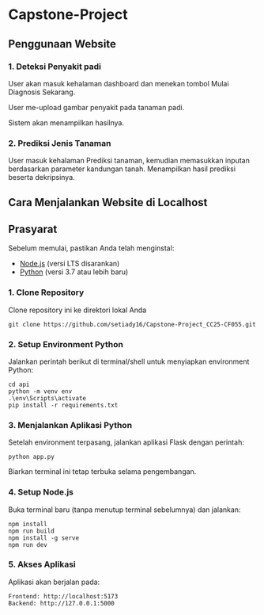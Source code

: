 # Capstone-Project

## Penggunaan Website
### 1. Deteksi Penyakit padi
User akan masuk kehalaman dashboard dan menekan tombol Mulai Diagnosis Sekarang.

User me-upload gambar penyakit pada tanaman padi.

Sistem akan menampilkan hasilnya.

### 2. Prediksi Jenis Tanaman
User masuk kehalaman Prediksi tanaman, kemudian memasukkan inputan berdasarkan parameter kandungan tanah.
Menampilkan hasil prediksi beserta dekripsinya.

## Cara Menjalankan Website di Localhost

## Prasyarat
Sebelum memulai, pastikan Anda telah menginstal:
- [Node.js](https://nodejs.org/) (versi LTS disarankan)
- [Python](https://www.python.org/) (versi 3.7 atau lebih baru)

### 1. Clone Repository
Clone repository ini ke direktori lokal Anda
```
git clone https://github.com/setiady16/Capstone-Project_CC25-CF055.git
```

### 2. Setup Environment Python
Jalankan perintah berikut di terminal/shell untuk menyiapkan environment Python:
```
cd api
python -m venv env
.\env\Scripts\activate
pip install -r requirements.txt
```


### 3. Menjalankan Aplikasi Python
Setelah environment terpasang, jalankan aplikasi Flask dengan perintah:
```
python app.py
```
Biarkan terminal ini tetap terbuka selama pengembangan.

### 4. Setup Node.js
Buka terminal baru (tanpa menutup terminal sebelumnya) dan jalankan:
```
npm install
npm run build
npm install -g serve
npm run dev
```

### 5. Akses Aplikasi
Aplikasi akan berjalan pada:
```
Frontend: http://localhost:5173
Backend: http://127.0.0.1:5000
```

